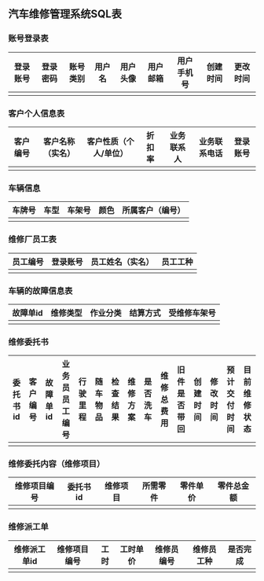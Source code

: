 ## 汽车维修管理系统SQL表

### 账号登录表

| 登录账号 | 登录密码 | 账号类别 | 用户名 | 用户头像 | 用户邮箱 | 用户手机号 | 创建时间 | 更改时间 |
| -------- | -------- | -------- | ------ | -------- | -------- | ---------- | -------- | -------- |
|          |          |          |        |          |          |            |          |          |

### 客户个人信息表

| 客户编号 | 客户名称（实名） | 客户性质（个人/单位） | 折扣率 | 业务联系人 | 业务联系电话 | 登录账号 |
| -------- | ---------------- | --------------------- | ------ | ---------- | ------------ | -------- |
|          |                  |                       |        |            |              |          |

### 车辆信息

| 车牌号 | 车型 | 车架号 | 颜色 | 所属客户（编号） |
| ------ | ---- | ------ | ---- | ---------------- |
|        |      |        |      |                  |

### 维修厂员工表

| 员工编号 | 登录账号 | 员工姓名（实名） | 员工工种 |
| -------- | -------- | ---------------- | -------- |
|          |          |                  |          |

### 车辆的故障信息表

| 故障单id | 维修类型 | 作业分类 | 结算方式 | 受维修车架号 |
| -------- | -------- | -------- | -------- | ------------ |
|          |          |          |          |              |

### 维修委托书

| 委托书id | 客户编号 | 故障单id | 业务员员工编号 | 行驶里程 | 随车物品 | 检查结果 | 维修方案 | 是否洗车 | 维修总费用 | 旧件是否带回 | 创建时间 | 修改时间 | 预计交付时间 | 目前维修状态 |
| -------- | -------- | -------- | -------------- | -------- | -------- | -------- | -------- | -------- | ---------- | ------------ | -------- | -------- | ------------ | ------------ |
|          |          |          |                |          |          |          |          |          |            |              |          |          |              |              |

### 维修委托内容（维修项目）

| 维修项目编号 | 委托书id | 维修项目 | 所需零件 | 零件单价 | 零件总金额 |
| ------------ | -------- | -------- | -------- | -------- | ---------- |
|              |          |          |          |          |            |

### 维修派工单

| 维修派工单id | 维修项目编号 | 工时 | 工时单价 | 维修员编号 | 维修员工种 | 是否完成 |
| ------------ | ------------ | ---- | -------- | ---------- | ---------- | -------- |
|              |              |      |          |            |            |          |

